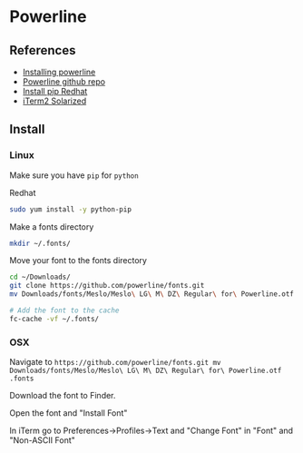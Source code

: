 Powerline
=========

References
-----------
* [Installing powerline](https://powerline.readthedocs.io/en/latest/installation.html)
* [Powerline github repo](https://github.com/powerline/powerline)
* [Install pip Redhat](http://sharadchhetri.com/2014/05/30/install-pip-centos-rhel-ubuntu-debian/)
* [iTerm2 Solarized](https://gist.github.com/kevin-smets/8568070)

Install
-------
### Linux
Make sure you have `pip` for `python`

Redhat
```zsh
sudo yum install -y python-pip
```

Make a fonts directory
```zsh
mkdir ~/.fonts/
```

Move your font to the fonts directory
```zsh
cd ~/Downloads/
git clone https://github.com/powerline/fonts.git
mv Downloads/fonts/Meslo/Meslo\ LG\ M\ DZ\ Regular\ for\ Powerline.otf .fonts

# Add the font to the cache
fc-cache -vf ~/.fonts/
```

### OSX
Navigate to `https://github.com/powerline/fonts.git
mv Downloads/fonts/Meslo/Meslo\ LG\ M\ DZ\ Regular\ for\ Powerline.otf .fonts`

Download the font to Finder.

Open the font and "Install Font"

In iTerm go to Preferences->Profiles->Text and "Change Font" in "Font" and "Non-ASCII Font"
